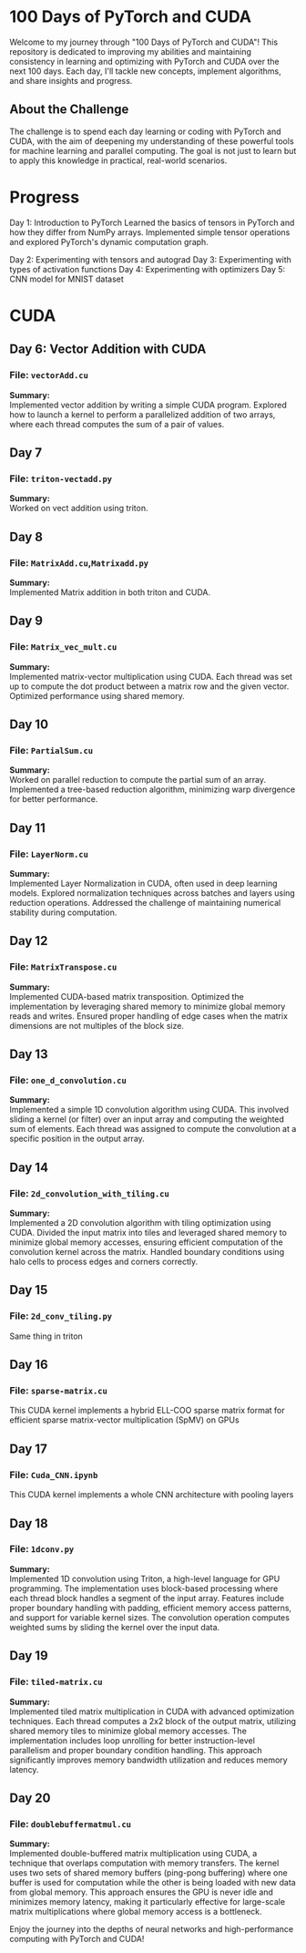 # 100 Days of PyTorch and CUDA

Welcome to my journey through "100 Days of PyTorch and CUDA"! This repository is dedicated to improving my abilities and maintaining consistency in learning and optimizing with PyTorch and CUDA over the next 100 days. Each day, I'll tackle new concepts, implement algorithms, and share insights and progress.

## About the Challenge

The challenge is to spend each day learning or coding with PyTorch and CUDA, with the aim of deepening my understanding of these powerful tools for machine learning and parallel computing. The goal is not just to learn but to apply this knowledge in practical, real-world scenarios.

# Progress 

Day 1: Introduction to PyTorch
Learned the basics of tensors in PyTorch and how they differ from NumPy arrays. Implemented simple tensor operations and explored PyTorch's dynamic computation graph.

Day 2: Experimenting with tensors and autograd
Day 3: Experimenting with types of activation functions
Day 4: Experimenting with optimizers
Day 5: CNN model for MNIST dataset

# CUDA 
## Day 6: Vector Addition with CUDA
### File: `vectorAdd.cu`
**Summary:**  
Implemented vector addition by writing a simple CUDA program. Explored how to launch a kernel to perform a parallelized addition of two arrays, where each thread computes the sum of a pair of values.  

## Day 7
### File: `triton-vectadd.py`
**Summary:**  
Worked on vect addition using triton.

## Day 8
### File: `MatrixAdd.cu`,`Matrixadd.py`
**Summary:**  
Implemented Matrix addition in both triton and CUDA.

## Day 9
### File: `Matrix_vec_mult.cu`
**Summary:**  
Implemented matrix-vector multiplication using CUDA. Each thread was set up to compute the dot product between a matrix row and the given vector. Optimized performance using shared memory.  

## Day 10
### File: `PartialSum.cu`
**Summary:**  
Worked on parallel reduction to compute the partial sum of an array. Implemented a tree-based reduction algorithm, minimizing warp divergence for better performance.  

## Day 11
### File: `LayerNorm.cu`
**Summary:**  
Implemented Layer Normalization in CUDA, often used in deep learning models. Explored normalization techniques across batches and layers using reduction operations. Addressed the challenge of maintaining numerical stability during computation.  

## Day 12
### File: `MatrixTranspose.cu`
**Summary:**  
Implemented CUDA-based matrix transposition. Optimized the implementation by leveraging shared memory to minimize global memory reads and writes. Ensured proper handling of edge cases when the matrix dimensions are not multiples of the block size.  

## Day 13

### File: `one_d_convolution.cu`
**Summary:**  
Implemented a simple 1D convolution algorithm using CUDA. This involved sliding a kernel (or filter) over an input array and computing the weighted sum of elements. Each thread was assigned to compute the convolution at a specific position in the output array.  


## Day 14
### File: `2d_convolution_with_tiling.cu`  
**Summary:**  
Implemented a 2D convolution algorithm with tiling optimization using CUDA. Divided the input matrix into tiles and leveraged shared memory to minimize global memory accesses, ensuring efficient computation of the convolution kernel across the matrix. Handled boundary conditions using halo cells to process edges and corners correctly.  

## Day 15
### File: `2d_conv_tiling.py`
Same thing in triton

## Day 16
### File: `sparse-matrix.cu`
This CUDA kernel implements a hybrid ELL-COO sparse matrix format for efficient sparse matrix-vector multiplication (SpMV) on GPUs

## Day 17
### File: `Cuda_CNN.ipynb`
This CUDA kernel implements a whole CNN architecture with pooling layers 

## Day 18
### File: `1dconv.py`
**Summary:**  
Implemented 1D convolution using Triton, a high-level language for GPU programming. The implementation uses block-based processing where each thread block handles a segment of the input array. Features include proper boundary handling with padding, efficient memory access patterns, and support for variable kernel sizes. The convolution operation computes weighted sums by sliding the kernel over the input data.

## Day 19
### File: `tiled-matrix.cu`
**Summary:**  
Implemented tiled matrix multiplication in CUDA with advanced optimization techniques. Each thread computes a 2x2 block of the output matrix, utilizing shared memory tiles to minimize global memory accesses. The implementation includes loop unrolling for better instruction-level parallelism and proper boundary condition handling. This approach significantly improves memory bandwidth utilization and reduces memory latency.

## Day 20
### File: `doublebuffermatmul.cu`
**Summary:**  
Implemented double-buffered matrix multiplication using CUDA, a technique that overlaps computation with memory transfers. The kernel uses two sets of shared memory buffers (ping-pong buffering) where one buffer is used for computation while the other is being loaded with new data from global memory. This approach ensures the GPU is never idle and minimizes memory latency, making it particularly effective for large-scale matrix multiplications where global memory access is a bottleneck.

Enjoy the journey into the depths of neural networks and high-performance computing with PyTorch and CUDA!
